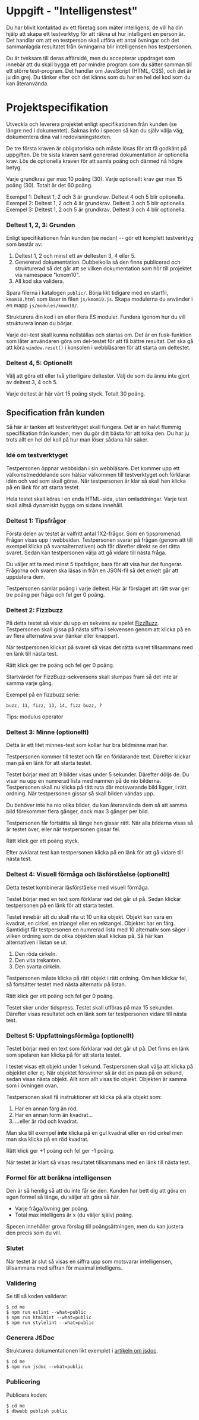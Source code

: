 # Uppgift - "Intelligenstest"

Du har blivit kontaktad av ett företag som mäter intelligens, de vill ha din hjälp att skapa ett testverktyg för att räkna ut hur intelligent en person är. Det handlar om att en testperson skall utföra ett antal övningar och det sammanlagda resultatet från övningarna blir intelligensen hos testpersonen.

Du är tveksam till deras affärsidé, men du accepterar uppdraget som innebär att du skall bygga ett par mindre program som du sätter samman till ett större test-program. Det handlar om JavaScript (HTML, CSS), och det är ju din grej. Du tänker efter och det känns som du har en hel del kod som du kan återanvända.

# Projektspecifikation

Utveckla och leverera projektet enligt specifikationen från kunden (se längre ned i dokumentet). Saknas info i specen så kan du själv välja väg, dokumentera dina val i redovisningstexten.

De tre första kraven är obligatoriska och måste lösas för att få godkänt på uppgiften. De tre sista kraven samt genererad dokumentation är optionella krav. Lös de optionella kraven för att samla poäng och därmed nå högre betyg.

Varje grundkrav ger max 10 poäng (30).
Varje optionellt krav ger max 15 poäng (30).
Totalt är det 60 poäng.

Exempel 1: Deltest 1, 2 och 3 är grundkrav. Deltest 4 och 5 blir optionella.
Exempel 2: Deltest 1, 2 och 4 är grundkrav. Deltest 3 och 5 blir optionella.
Exempel 3: Deltest 1, 2 och 5 är grundkrav. Deltest 3 och 4 blir optionella.

### Deltest 1, 2, 3: Grunden

Enligt specifikationen från kunden (se nedan) -- gör ett komplett testverktyg som består av:

1. Deltest 1, 2 och minst ett av deltesten 3, 4 eller 5.
2. Genererad dokumentation. Dubbelkolla så den finns publicerad och strukturerad så det går att se vilken dokumentation som hör till projektet via namespace "kmom10".
3. All kod ska validera.

Spara filerna i katalogen `public/`. Börja likt tidigare med en startfil, `kmom10.html` som läser in filen `js/kmom10.js`. Skapa modulerna du använder i en mapp `js/modules/kmom10/`.

Strukturera din kod i en eller flera ES moduler. Fundera igenom hur du vill strukturera innan du börjar.

Varje del-test skall kunna nollställas och startas om. Det är en fusk-funktion som låter användaren göra om del-testet för att få bättre resultat. Det ska gå att köra `window.reset()` i konsolen i webbläsaren för att starta om deltestet.


### Deltest 4, 5: Optionellt

Välj att göra ett eller två ytterligare deltester. Välj de som du ännu inte gjort av deltest 3, 4 och 5.

Varje deltest är här värt 15 poäng styck. Totalt 30 poäng.

## Specification från kunden

Så här är tanken att testverktyget skall fungera. Det är en halvt flummig specifikation från kunden, men du gör ditt bästa för att tolka den. Du har ju trots allt en hel del koll på hur man löser sådana här saker.

### Idé om testverktyget

Testpersonen öppnar webbsidan i sin webbläsare. Det kommer upp ett välkomstmeddelande som hälsar välkommen till testverktyget och förklarar idén och vad som skall göras. När testpersonen är klar så skall hen klicka på en länk för att starta testet.

Hela testet skall köras i en enda HTML-sida, utan omladdningar. Varje test skall alltså dynamiskt bygga om sidans innehåll.

### Deltest 1: Tipsfrågor

Första delen av testet är valfritt antal 1X2-frågor. Som en tipspromenad. Frågan visas upp i webbsidan. Testpersonen svarar på frågan (genom att till exempel klicka på svarsalternativen) och får därefter direkt se det rätta svaret. Sedan kan testpersonen välja att gå vidare till nästa fråga.

Du väljer att ta med minst 5 tipsfrågor, bara för att visa hur det fungerar. Frågorna och svaren ska läsas in från en JSON-fil så det enkelt går att uppdatera dem.

Testpersonen samlar poäng i varje deltest. Här är förslaget att rätt svar ger tre poäng per fråga och fel ger 0 poäng.

### Deltest 2: Fizzbuzz

På detta testet så visar du upp en sekvens av spelet [FizzBuzz](https://en.wikipedia.org/wiki/Fizz_buzz). Testpersonen skall gissa på nästa siffra i sekvensen genom att klicka på en av flera alternativa svar (länkar eller knappar).

När testpersonen klickat på svaret så visas det rätta svaret tillsammans med en länk till nästa test.

Rätt klick ger tre poäng och fel ger 0 poäng.

Startvärdet för FizzBuzz-sekvensens skall slumpas fram så det inte är samma varje gång.

Exempel på en fizzbuzz serie:

```console
buzz, 11, fizz, 13, 14, fizz buzz, ?
```

Tips: modulus operator

### Deltest 3: Minne (optionellt)

Detta är ett litet minnes-test som kollar hur bra bildminne man har.

Testpersonen kommer till testet och får en förklarande text. Därefter klickar man på en länk för att starta testet.

Testet börjar med att 9 bilder visas under 5 sekunder. Därefter döljs de. Du visar nu upp en numrerad lista med namnen på de nio bilderna. Testpersonen skall nu klicka på rätt ruta där motsvarande bild ligger, i rätt ordning. När testpersonen gissar så skall bilden vändas upp.

Du behöver inte ha nio olika bilder, du kan återanvända dem så att samma bild förekommer flera gånger, dock max 3 gånger per bild.

Testpersonen får fortsätta så länge hen gissar rätt. När alla bilderna visas så är testet över, eller när testpersonen gissar fel.

Rätt klick ger ett poäng styck.

Efter avklarat test kan testpersonen klicka på en länk för att gå vidare till nästa test.

### Deltest 4: Visuell förmåga och läsförståelse (optionellt)

Detta testet kombinerar läsförståelse med visuell förmåga.

Testet börjar med en text som förklarar vad det går ut på. Sedan klickar testpersonen på en länk för att starta testet.

Testet innebär att du skall rita ut 10 unika objekt. Objekt kan vara en kvadrat, en cirkel, en triangel eller en rektangel. Objektet har en färg. Samtidigt får testpersonen en numrerad lista med 10 alternativ som säger i vilken ordning som de olika objekten skall klickas på. Så här kan alternativen i listan se ut.

1. Den röda cirkeln.
2. Den vita trekanten.
3. Den svarta cirkeln.

Testpersonen måste klicka på rätt objekt i rätt ordning. Om hen klickar fel, så fortsätter testet med nästa alternativ på listan.

Rätt klick ger ett poäng och fel ger 0 poäng.

Testet sker under tidspress. Testet skall utföras på max 15 sekunder. Därefter visas resultatet och en länk som tar testpersonen vidare till nästa test.

### Deltest 5: Uppfattningsförmåga (optionellt)

Testet börjar med en text som förklarar vad det går ut på. Det finns en länk som spelaren kan klicka på för att starta testet.

I testet visas ett objekt under 1 sekund. Testpersonen skall välja att klicka på objektet eller ej. När objektet försvinner så är det en paus på en sekund, sedan visas nästa objekt. Allt som allt visas tio objekt. Objekten är samma som i övningen ovan.

Testpersonen skall få instruktioner att klicka på alla objekt som:

1. Har en annan färg än röd.
2. Har en annan form än kvadrat...
3. ...eller är röd och kvadrat.

Man ska till exempel **inte** klicka på en gul kvadrat eller en röd cirkel men man ska klicka på en röd kvadrat.

Rätt klick ger +1 poäng och fel ger -1 poäng.

När testet är klart så visas resultatet tillsammans med en länk till nästa test.


### Formel för att beräkna intelligensen

Den är så hemlig så att du inte får se den. Kunden har bett dig att göra en egen formel så länge, du väljer att göra så här.

- Varje fråga/övning ger poäng.
- Total max intelligens är x (du väljer själv) poäng.

Specen innehåller grova förslag till poängsättningen, men du kan justera den precis som du vill.

### Slutet

När testet är slut så visas en siffra upp som motsvarar intelligensen, tillsammans med siffran för maximal intelligens.


### Validering

Se till så koden validerar:

```console
$ cd me
$ npm run eslint --what=public
$ npm run htmlhint --what=public
$ npm run stylelint --what=public
```

### Generera JSDoc

Strukturera dokumentationen likt exemplet i [artikeln om jsdoc](../02/04_jsdoc.md).

```console
$ cd me
$ npm run jsdoc --what=public
```

### Publicering

Publicera koden:

```console
$ cd me
$ dbwebb publish public
```
